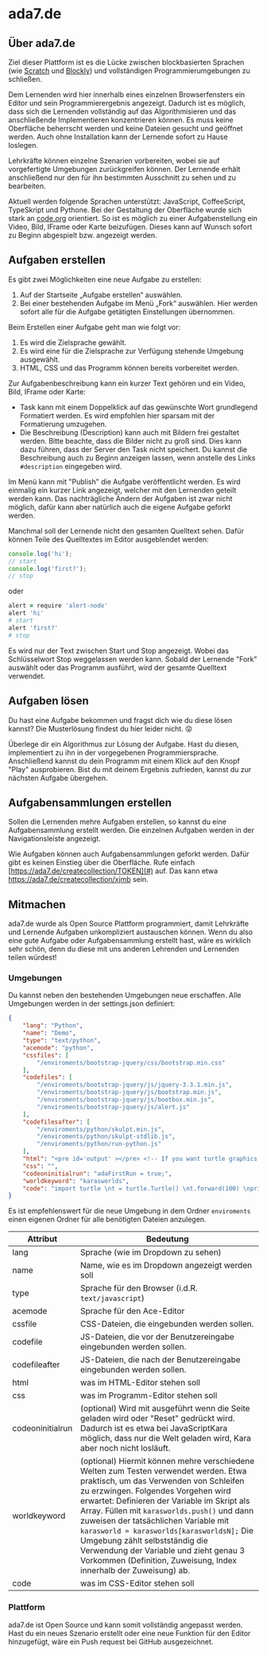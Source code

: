 # ada7.de

## Über ada7.de

Ziel dieser Plattform ist es die Lücke zwischen blockbasierten Sprachen (wie [Scratch](https://scratch.mit.edu/) und [Blockly](https://blockly-demo.appspot.com/static/demos/index.html)) und vollständigen Programmierumgebungen zu schließen. 

Dem Lernenden wird hier innerhalb eines einzelnen Browserfensters ein Editor und sein Programmierergebnis angezeigt. Dadurch ist es möglich, dass sich die Lernenden vollständig auf das Algorithmisieren und das anschließende Implementieren konzentrieren können. Es muss keine Oberfläche beherrscht werden und keine Dateien gesucht und geöffnet werden. Auch ohne Installation kann der Lernende sofort zu Hause loslegen.

Lehrkräfte können einzelne Szenarien vorbereiten, wobei sie auf vorgefertigte Umgebungen zurückgreifen können. Der Lernende erhält anschließend nur den für ihn bestimmten Ausschnitt zu sehen und zu bearbeiten.

Aktuell werden folgende Sprachen unterstützt: JavaScript, CoffeeScript, TypeSkript und Pythone. Bei der Gestaltung der Oberfläche wurde sich stark an [code.org](https://studio.code.org/hoc/1) orientiert. So ist es möglich zu einer Aufgabenstellung ein Video, Bild, IFrame oder Karte beizufügen. Dieses kann auf Wunsch sofort zu Beginn abgespielt bzw. angezeigt werden.

## Aufgaben erstellen

Es gibt zwei Möglichkeiten eine neue Aufgabe zu erstellen:

1. Auf der Startseite „Aufgabe erstellen“ auswählen.
2. Bei einer bestehenden Aufgabe im Menü „Fork“ auswählen. Hier werden sofort alle für die Aufgabe getätigten Einstellungen übernommen.

Beim Erstellen einer Aufgabe geht man wie folgt vor:

1. Es wird die Zielsprache gewählt.
2. Es wird eine für die Zielsprache zur Verfügung stehende Umgebung ausgewählt. 
3. HTML, CSS und das Programm können bereits vorbereitet werden.

Zur Aufgabenbeschreibung kann ein kurzer Text gehören und ein Video, Bild, IFrame oder Karte:

* Task kann mit einem Doppelklick auf das gewünschte Wort grundlegend Formatiert werden. Es wird empfohlen hier sparsam mit der Formatierung umzugehen.
* Die Beschreibung (Description) kann auch mit Bildern frei gestaltet werden. Bitte beachte, dass die Bilder nicht zu groß sind. Dies kann dazu führen, dass der Server den Task nicht speichert. Du kannst die Beschreibung auch zu Beginn anzeigen lassen, wenn anstelle des Links `#description` eingegeben wird.

Im Menü kann mit "Publish" die Aufgabe veröffentlicht werden. Es wird einmalig ein kurzer Link angezeigt, welcher mit den Lernenden geteilt werden kann. Das nachträgliche Ändern der Aufgaben ist zwar nicht möglich, dafür kann aber natürlich auch die eigene Aufgabe geforkt werden.



Manchmal soll der Lernende nicht den gesamten Quelltext sehen. Dafür können Teile des Quelltextes im Editor ausgeblendet werden:

```js
console.log('hi');
// start
console.log('first?');
// stop
```

oder

```coffeescript
alert = require 'alert-node'
alert 'hi'
# start
alert 'first?'
# stop
```

Es wird nur der Text zwischen Start und Stop angezeigt. Wobei das Schlüsselwort Stop weggelassen werden kann. Sobald der Lernende "Fork" auswählt oder das Programm ausführt, wird der gesamte Quelltext verwendet.



## Aufgaben lösen

​Du hast eine Aufgabe bekommen und fragst dich wie du diese lösen kannst? Die Musterlösung findest du hier leider nicht.  :stuck_out_tongue_winking_eye:

Überlege dir ein Algorithmus zur Lösung der Aufgabe. Hast du diesen, implementiert zu ihn in der vorgegebenen Programmiersprache. Anschließend kannst du dein Programm mit einem Klick auf den Knopf "Play" ausprobieren. Bist du mit deinem Ergebnis zufrieden, kannst du zur nächsten Aufgabe übergehen.



## Aufgabensammlungen erstellen

Sollen die Lernenden mehre Aufgaben erstellen, so kannst du eine Aufgabensammlung erstellt werden. Die einzelnen Aufgaben werden in der Navigationsleiste angezeigt.

Wie Aufgaben können auch Aufgabensammlungen geforkt werden. Dafür gibt es keinen Einstieg über die Oberfläche. Rufe einfach [https://ada7.de/createcollection/TOKEN](#) auf. Das kann etwa https://ada7.de/createcollection/xjmb sein.




## Mitmachen

ada7.de wurde als Open Source Plattform programmiert, damit Lehrkräfte und Lernende Aufgaben unkompliziert austauschen können. Wenn du also eine gute Aufgabe oder Aufgabensammlung erstellt hast, wäre es wirklich sehr schön, denn du diese mit uns anderen Lehrenden und Lernenden teilen würdest!

### Umgebungen

Du kannst neben den bestehenden Umgebungen neue erschaffen. Alle Umgebungen werden in der settings.json definiert:

```json
{
	"lang": "Python",
	"name": "Demo",
	"type": "text/python",
	"acemode": "python",
	"cssfiles": [
		"/enviroments/bootstrap-jquery/css/bootstrap.min.css"
	],
	"codefiles": [
		"/enviroments/bootstrap-jquery/js/jquery-3.3.1.min.js",
		"/enviroments/bootstrap-jquery/js/bootstrap.min.js",
		"/enviroments/bootstrap-jquery/js/bootbox.min.js",
		"/enviroments/bootstrap-jquery/js/alert.js"
	],
	"codefilesafter": [
		"/enviroments/python/skulpt.min.js",
		"/enviroments/python/skulpt-stdlib.js",
		"/enviroments/python/run-python.js"
	],
	"html": "<pre id='output' ></pre> <!-- If you want turtle graphics include a canvas --> <div id='mycanvas'></div> ",
	"css": "",
  	"codeoninitialrun": "adaFirstRun = true;",
  	"worldkeyword": "karasworlds",
	"code": "import turtle \nt = turtle.Turtle() \nt.forward(100) \nprint 'Hello World'"
}
```

Es ist empfehlenswert für die neue Umgebung in dem Ordner `enviroments` einen eigenen Ordner für alle benötigten Dateien anzulegen.

| Attribut         | Bedeutung                                |
| ---------------- | ---------------------------------------- |
| lang             | Sprache (wie im Dropdown zu sehen)       |
| name             | Name, wie es im Dropdown angezeigt werden soll |
| type             | Sprache für den Browser (i.d.R. `text/javascript`) |
| acemode          | Sprache für den Ace-Editor               |
| cssfile          | CSS-Dateien, die eingebunden werden sollen. |
| codefile         | JS-Dateien, die vor der Benutzereingabe eingebunden werden sollen. |
| codefileafter    | JS-Dateien, die nach der Benutzereingabe eingebunden werden sollen. |
| html             | was im HTML-Editor stehen soll           |
| css              | was im Programm-Editor stehen soll       |
| codeoninitialrun | (optional) Wird mit ausgeführt wenn die Seite geladen wird oder "Reset" gedrückt wird. Dadurch ist es etwa bei JavaScriptKara möglich, dass nur die Welt geladen wird, Kara aber noch nicht losläuft. |
| worldkeyword     | (optional) Hiermit können mehre verschiedene Welten zum Testen verwendet werden. Etwa praktisch, um das Verwenden von Schleifen zu erzwingen. Folgendes Vorgehen wird erwartet: Definieren der Variable im Skript als Array. Füllen mit `karasworlds.push()` und dann zuweisen der tatsächlichen Variable mit  `karasworld = karasworlds[karasworldsN];` Die Umgebung zählt selbstständig die Verwendung der Variable und zieht genau 3 Vorkommen (Definition, Zuweisung, Index innerhalb der Zuweisung) ab. |
| code             | was im CSS-Editor stehen soll            |

### Plattform

ada7.de ist Open Source und kann somit vollständig angepasst werden. Hast du ein neues Szenario erstellt oder eine neue Funktion für den Editor hinzugefügt, wäre ein Push request bei GitHub ausgezeichnet.


